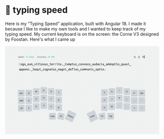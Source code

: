 🧮 typing speed 
===

Here is my “Typing Speed” application, built with Angular 18. I made it because I like to make my own tools and I wanted to keep track of my typing speed. My current keyboard is on the screen: the Corne V3 designed by Foostan. Here's what I came up 

<p align="center">
  <img src="public/gifs/typing-speed.gif" alt="gif" width="900"/>
</p>


